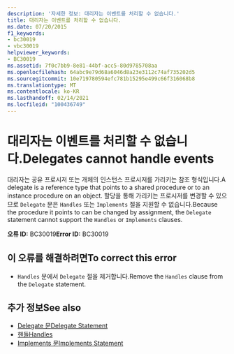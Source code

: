 ```yaml
---
description: '자세한 정보: 대리자는 이벤트를 처리할 수 없습니다.'
title: 대리자는 이벤트를 처리할 수 없습니다.
ms.date: 07/20/2015
f1_keywords:
- bc30019
- vbc30019
helpviewer_keywords:
- BC30019
ms.assetid: 7f0c7bb9-8e81-44bf-acc5-80d9785708aa
ms.openlocfilehash: 64abc9e79d68a6046d8a23e3112c74af735202d5
ms.sourcegitcommit: 10e719780594efc781b15295e499c66f316068b8
ms.translationtype: MT
ms.contentlocale: ko-KR
ms.lasthandoff: 02/14/2021
ms.locfileid: "100436749"
---
```

# <a name="delegates-cannot-handle-events"></a><span data-ttu-id="98795-103">대리자는 이벤트를 처리할 수 없습니다.</span><span class="sxs-lookup"><span data-stu-id="98795-103">Delegates cannot handle events</span></span>

<span data-ttu-id="98795-104">대리자는 공유 프로시저 또는 개체의 인스턴스 프로시저를 가리키는 참조 형식입니다.</span><span class="sxs-lookup"><span data-stu-id="98795-104">A delegate is a reference type that points to a shared procedure or to an instance procedure on an object.</span></span> <span data-ttu-id="98795-105">할당을 통해 가리키는 프로시저를 변경할 수 있으므로 `Delegate` 문은 `Handles` 또는 `Implements` 절을 지원할 수 없습니다.</span><span class="sxs-lookup"><span data-stu-id="98795-105">Because the procedure it points to can be changed by assignment, the `Delegate` statement cannot support the `Handles` or `Implements` clauses.</span></span>  
  
 <span data-ttu-id="98795-106">**오류 ID:** BC30019</span><span class="sxs-lookup"><span data-stu-id="98795-106">**Error ID:** BC30019</span></span>  
  
## <a name="to-correct-this-error"></a><span data-ttu-id="98795-107">이 오류를 해결하려면</span><span class="sxs-lookup"><span data-stu-id="98795-107">To correct this error</span></span>  
  
- <span data-ttu-id="98795-108">`Handles` 문에서 `Delegate` 절을 제거합니다.</span><span class="sxs-lookup"><span data-stu-id="98795-108">Remove the `Handles` clause from the `Delegate` statement.</span></span>  
  
## <a name="see-also"></a><span data-ttu-id="98795-109">추가 정보</span><span class="sxs-lookup"><span data-stu-id="98795-109">See also</span></span>

- [<span data-ttu-id="98795-110">Delegate 문</span><span class="sxs-lookup"><span data-stu-id="98795-110">Delegate Statement</span></span>](../language-reference/statements/delegate-statement.md)
- [<span data-ttu-id="98795-111">핸들</span><span class="sxs-lookup"><span data-stu-id="98795-111">Handles</span></span>](../language-reference/statements/handles-clause.md)
- [<span data-ttu-id="98795-112">Implements 문</span><span class="sxs-lookup"><span data-stu-id="98795-112">Implements Statement</span></span>](../language-reference/statements/implements-statement.md)
